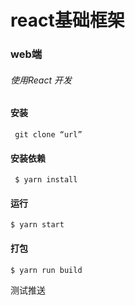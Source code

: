 # react基础框架
### web端
###### 使用React 开发

#### 安装
     git clone “url”
#### 安装依赖
     $ yarn install
#### 运行
    $ yarn start
#### 打包
    $ yarn run build

测试推送
